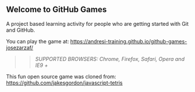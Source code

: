 ## Welcome to GitHub Games

A project based learning activity for people who are getting started with Git and GitHub.

You can play the game at: https://andresi-training.github.io/github-games-josezarzaf/

>> _*SUPPORTED BROWSERS*: Chrome, Firefox, Safari, Opera and IE9 +_

This fun open source game was cloned from: https://github.com/jakesgordon/javascript-tetris
